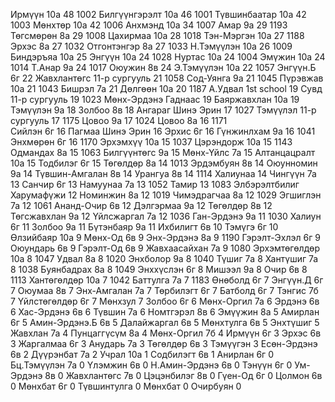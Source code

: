 Ирмүүн 10а 48 1002
Билгүүнгэрэлт 10а 46 1001
Түвшинбаатар 10а 42 1003
Мөнхтөр 10а 42 1006
Анхмэнд 10а 34 1007
Амар 9а 29 1193
Төгсмөрөн 8а 29 1008
Цахирмаа 10а 28 1018
Тэн-Мэргэн 10а 27 1188
Эрхэс 8а 27 1032
Отгонтэнгэр 8а 27 1033
Н.Тэмүүлэн 10а 26 1009
Биндэръяа 10а 25 
Энгүүн 10а 24 1028
Нуртас 10а 24 1004
Эмүжин 10а 24 1014
Т.Анар 9а 24 1017
Оюужин 8в 24
Э.Тэмүүлэн 10а 22 1057
Энгүүн.Б 6г 22
Жавхлантөгс 11-р сургууль 21 1058
Сод-Уянга  9а 21 1045
Пүрэвжав 10а 21 1043
Бишрэл 7а 21
Дөлгөөн 10а 20 1187	
А.Удвал 1st school 19
Сувд 11-р сургууль 19 1023
Мөнх-Эрдэнэ Гаднаас 19
Баяржавхлан 10а 19
Тэмүүлэн 9а 18
Золбоо 8в 18
Ангараг Шинэ Эрин 17 1027
Тэмүүлэл 11-р сургууль 17 1175
Цовоо 9a 17 1024
Цовоо 8а 16 1171	
Сийлэн 6г 16 
Пагмаа Шинэ Эрин 16
Эрхис 6г 16
Гүнжинлхам 9а 16 1041
Энхмөрөн  6г 16 1170
Эрхэмхүү 10а 15 1037
Цэрэндорж 10а 15 1143
Одмандах 8а 15 1063
Билгүүнтөгс 9а 15
Мөнх-Үйлс 7а 15
Алтанцацралт 10а 15
Тодбилэг 6г 15
Төгөлдөр 8а 14 1013
Эрдэмбуян 8в 14
Оюунномин 9a 14
Түвшин-Амгалан 8в 14
Урангуа  8в 14 1114	
Халиунаа  14
Чингүүн 7а 13
Санчир 6г 13
Намуунаа  7а 13 1052
Тамир  13 1083
Элбэрэлтбилиг Харумафүжи 12
Номинжин 8а 12 1019
Чимэдрагчаа 8а 12 1029
Эгшиглэн 7а 12 1061
Ананд-Очир 6в 12 
Дэлгэрмаа 9а 12
Төгөлдөр 8в 12
Төгсжавхлан 9а 12
Үйлсжаргал  7а 12 1036
Ган-Эрдэнэ 9а 11 1030
Халиун  6г 11
Золбоо 9а 11
Бүтэнбаяр 9а 11
Ихбилигт 6в 10
Тэмүгэ 6г 10
Өлзийбаяр 10а 9
Мөнх-Од 6в 9
Энх-Эрдэнэ 8а 9 1190
Гэрэлт-Эхлэл 6г 9
Оюундарь 6в 9
Гэрэлт-Од 6в 9
Жавхаасайхан 7а 9 1080
Эрхэмтөгөлдөр 10а 8 1047
Удвал 8а 8 1020
Энхболор 9а 8 1040
Түшиг 7a 8
Хантүшиг 7а 8 1038
Буянбадрах 8а 8 1049
Энххүслэн 6г 8
Мишээл  9а 8
Очир 6в 8 1113
Хантөгөлдөр 10а 7 1042
Баттулга 7а 7 1183
Өнөболд 6г 7
Энгүүн.Д 6г 7
Оюумаа 8в 7
Энх-Амгалан 7а 7
Төрбилэгт 6г 7
Батболд 6г 7
Тэнгис 7б 7
Үйлстөгөлдөр 6г 7
Мөнхзул  7
Золбоо 6г 6
Мөнх-Оргил 7а 6
Эрдэнэ 6в 6
Хас-Эрдэнэ 6в 6
Түвшин 7а 6
Номтгэрэл 8в 6
Эмүүжин 8а 5
Амирлан 6г 5
Амин-Эрдэнэ.Б 6в 5
Далайжаргал 6в 5
Мөнхтулга 6в 5
Энхтүшиг  5
Жавхлан 7а 4
Пунцаггүсүм 8а 4
Мөнх-Оргил 7б 4
Ирмүүн 6г 3
Эрхэс 6в 3
Жаргалмаа 6г 3
Анударь 7а 3
Төгөлдөр 6в 3
Тэмүүгэн  3
Есөн-Эрдэнэ 6в 2
Дүүрэнбат 7а 2
Учрал 10а 1
Содбилэгт 6в 1
Анирлан 6г 0
Бц.Тэмүүлэн 7а 0
Үлэмжин 6в 0
Н.Амин-Эрдэнэ 6в 0
Тэнүүн 6г 0
Ум-Эрдэнэ 8в 0
Жавхлантөгс 7в 0
Цэцэнбилэг 8в 0
Гүен-Од 6г 0
Цолмон 6в 0
Мөнхбат 6г 0
Түвшинтулга  0
Мөнхбат  0
Очирбуян  0
